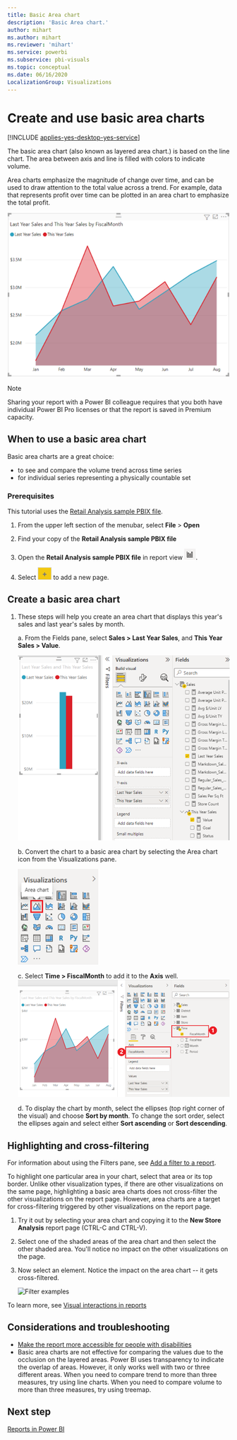 ```yaml
---
title: Basic Area chart
description: 'Basic Area chart.'
author: mihart
ms.author: mihart
ms.reviewer: 'mihart'
ms.service: powerbi
ms.subservice: pbi-visuals
ms.topic: conceptual
ms.date: 06/16/2020
LocalizationGroup: Visualizations
---
```

# Create and use basic area charts

[!INCLUDE [applies-yes-desktop-yes-service](../includes/applies-yes-desktop-yes-service.md)]

The basic area chart (also known as layered area chart.) is based on the line chart. The area between axis and line is filled with colors to indicate volume. 

Area charts emphasize the magnitude of change over time, and can be used to draw attention to the total value across a trend. For example, data that represents profit over time can be plotted in an area chart to emphasize the total profit.

![basic area chart](media/power-bi-visualization-basic-area-chart/power-bi-chart-example.png)

> [!NOTE]
> Sharing your report with a Power BI colleague requires that you both have individual Power BI Pro licenses or that the report is saved in Premium capacity.

## When to use a basic area chart
Basic area charts are a great choice:

* to see and compare the volume trend across time series 
* for individual series representing a physically countable set

### Prerequisites
This tutorial uses the [Retail Analysis sample PBIX file](https://download.microsoft.com/download/9/6/D/96DDC2FF-2568-491D-AAFA-AFDD6F763AE3/Retail%20Analysis%20Sample%20PBIX.pbix).

1. From the upper left section of the menubar, select **File** > **Open**
   
2. Find your copy of the **Retail Analysis sample PBIX file**

1. Open the **Retail Analysis sample PBIX file** in report view ![Screenshot of the report view icon.](media/power-bi-visualization-kpi/power-bi-report-view.png).

1. Select ![Screenshot of the yellow tab.](media/power-bi-visualization-kpi/power-bi-yellow-tab.png) to add a new page.


## Create a basic area chart
 

1. These steps will help you create an area chart that displays this year's sales and last year's sales by month.
   
   a. From the Fields pane, select **Sales \> Last Year Sales**, and **This Year Sales > Value**.

   ![area chart data values](media/power-bi-visualization-basic-area-chart/power-bi-bar-chart.png)

   b.  Convert the chart to a basic area chart by selecting the Area chart icon from the Visualizations pane.

   ![area chart icon](media/power-bi-visualization-basic-area-chart/convertchart.png)
   
   c.  Select **Time \> FiscalMonth** to add it to the **Axis** well.   
   ![area chart axis values](media/power-bi-visualization-basic-area-chart/powerbi-area-chartnew.png)
   
   d.  To display the chart by month, select the ellipses (top right corner of the visual) and choose **Sort by month**. To change the sort order, select the ellipses again and select either **Sort ascending** or **Sort descending**.

## Highlighting and cross-filtering
For information about using the Filters pane, see [Add a filter to a report](../create-reports/power-bi-report-add-filter.md).

To highlight one particular area in your chart, select that area or its top border.  Unlike other visualization types, if there are other visualizations on the same page, highlighting a basic area charts does not cross-filter the other visualizations on the report page. However, area charts are a target for cross-filtering triggered by other visualizations on the report page. 

1. Try it out by selecting your area chart and copying it to the **New Store Analysis** report page (CTRL-C and CTRL-V).
2. Select one of the shaded areas of the area chart and then select the other shaded area. You'll notice no impact on the other visualizations on the page.
1. Now select an element. Notice the impact on the area chart -- it gets cross-filtered.

    ![Filter examples](media/power-bi-visualization-basic-area-chart/power-bi-area-chart-filters.gif) 

To learn more, see [Visual interactions in reports](../create-reports/service-reports-visual-interactions.md)


## Considerations and troubleshooting   
* [Make the report more accessible for people with disabilities](../create-reports/desktop-accessibility-overview.md)
* Basic area charts are not effective for comparing the values due to the occlusion on the layered areas. Power BI uses transparency to indicate the overlap of areas. However, it only works well with two or three different areas. When you need to compare trend to more than three measures, try using line charts. When you need to compare volume to more than three measures, try using treemap.

## Next step
[Reports in Power BI](power-bi-visualization-card.md)  
